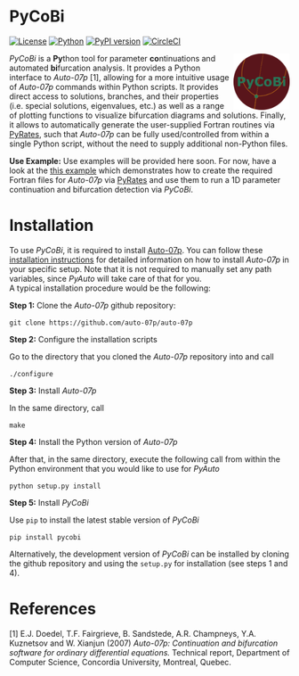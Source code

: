 # PyCoBi

[![License](https://img.shields.io/github/license/pyrates-neuroscience/PyCoBi.svg)](https://github.com/pyrates-neuroscience/PyCoBi)
[![Python](https://img.shields.io/pypi/pyversions/pycobi.svg?style=plastic)](https://badge.fury.io/py/pycobi)
[![PyPI version](https://badge.fury.io/py/pycobi.svg)](https://badge.fury.io/py/pycobi)
[![CircleCI](https://circleci.com/gh/pyrates-neuroscience/PyCoBi.svg?style=svg)](https://circleci.com/gh/pyrates-neuroscience/PyCoBi)

<img src="PyCoBi_logo_color.png" width="20%" heigth="20%" align="right">

*PyCoBi* is a **Py**thon tool for parameter **co**ntinuations and automated **bi**furcation analysis.
It provides a Python interface to *Auto-07p* [1], allowing for a more intuitive usage of *Auto-07p* commands within Python scripts. 
It provides direct access to solutions, branches, and their properties (i.e. special solutions, eigenvalues, etc.) as well as a range of plotting 
functions to visualize bifurcation diagrams and solutions.
Finally, it allows to automatically generate the user-supplied Fortran routines via [PyRates](https://github.com/pyrates-neuroscience/PyRates),
such that *Auto-07p* can be fully used/controlled from within a single Python script, 
without the need to supply additional non-Python files.

**Use Example:** Use examples will be provided here soon. For now, have a look at the [this example](https://pyrates.readthedocs.io/en/latest/auto_analysis/continuation.html#sphx-glr-auto-analysis-continuation-py)
which demonstrates how to create the required Fortran files for *Auto-07p* via [PyRates](https://github.com/pyrates-neuroscience/PyRates)
and use them to run a 1D parameter continuation and bifurcation detection via *PyCoBi*.

Installation
============

To use *PyCoBi*, it is required to install [Auto-07p](https://github.com/auto-07p/auto-07p).
You can follow these [installation instructions](https://github.com/auto-07p/auto-07p/tree/master/doc) for detailed 
information on how to install *Auto-07p* in your specific setup.
Note that it is not required to manually set any path variables, since *PyAuto* will take care of that for you.  
A typical installation procedure would be the following:

**Step 1:** Clone the *Auto-07p* github repository:

```shell
git clone https://github.com/auto-07p/auto-07p
```

**Step 2:** Configure the installation scripts

Go to the directory that you cloned the *Auto-07p* repository into and call

```shell
./configure
```

**Step 3:** Install *Auto-07p*

In the same directory, call

```shell
make
```

**Step 4:** Install the Python version of *Auto-07p*

After that, in the same directory, execute the following call from within the Python environment that you would like to use for *PyAuto*

```shell
python setup.py install
```

**Step 5:** Install *PyCoBi*

Use `pip` to install the latest stable version of *PyCoBi*

```shell
pip install pycobi
```

Alternatively, the development version of *PyCoBi* can be installed by cloning the github 
repository and using the `setup.py` for installation (see steps 1 and 4). 

References
==========
 
[1] E.J. Doedel, T.F. Fairgrieve, B. Sandstede, A.R. Champneys, Y.A. Kuznetsov and W. Xianjun (2007) *Auto-07p:
       Continuation and bifurcation software for ordinary differential equations.* Technical report,
       Department of Computer Science, Concordia University, Montreal, Quebec.
